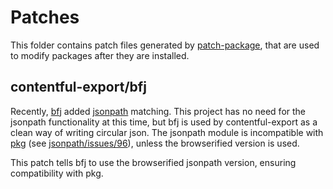 # Patches

This folder contains patch files generated by [patch-package](https://www.npmjs.com/package/patch-package), that are used to modify packages after they are installed.

## contentful-export/bfj

Recently, [bfj](https://www.npmjs.com/package/bfj) added [jsonpath](https://www.npmjs.com/package/jsonpath) matching. This project has no need for the jsonpath functionality at this time, but bfj is used by contentful-export as a clean way of writing circular json. The jsonpath module is incompatible with [pkg](https://www.npmjs.com/package/pkg) (see [jsonpath/issues/96](https://github.com/dchester/jsonpath/issues/96)), unless the browserified version is used.

This patch tells bfj to use the browserified jsonpath version, ensuring compatibility with pkg.
